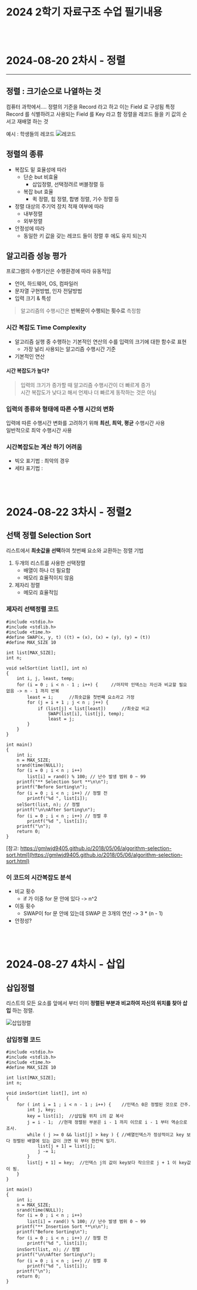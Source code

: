 # 2024 2학기 자료구조 수업 필기내용

<br></br>
<!-- 2024-02-20 -->
# 2024-08-20  2차시 - 정렬
---------------------------

## 정렬 : 크기순으로 나열하는 것

컴퓨터 과학에서....
정렬의 기준을 Record 라고 하고 이는 Field 로 구성됨
특정 Record 를 식별하려고 사용되는 Field 를 Key 라고 함
정렬을 레코드 들을 키 값의 순서고 재배열 하는 것

예시 : 학생들의 레코드
![레코드](https://encrypted-tbn0.gstatic.com/images?q=tbn:ANd9GcQ6wFwlRS_VmgFfOLTIuUEOX8d8AEBQpAaaYQ&s)



## 정렬의 종류
* 복잡도 밑 효율성에 따라
    * 단순 but 비효율
        * 삽입정렬, 선택정려르 버블정렬 등
    * 복잡 but 효율
        * 퀵 정렬, 힙 정렬, 합병 정렬, 기수 정렬 등
* 정렬 대상의 주기억 장치 적재 여부에 따라
    * 내부정렬
    * 외부정렬
* 안정성에 따라
    * 동일한 키 값을 갖는 레코드 들이 정렬 후 에도 유지 되는지


## 알고리즘 성능 평가
프로그램의 수행기산은 수행환경에 따라 유동적임
* 언어, 하드웨어, OS, 컴파일러
* 문자열 구현방법, 인자 전달방법
* 입력 크기 & 특성

> 알고리즘의 수행시간은 __반복문이 수행되는 횟수로__ 측정함

### 시간 복잡도 Time Complexity
* 알고리즘 실행 중 수행하는 기본적인 연산의 수를 입력의 크기에 대한 함수로 표현
    * 가장 널리 사용되는 알고리즘 수행시간 기준
* 기본적인 연산
    

#### 시간 복잡도가 높다?
> 입력의 크기가 증가할 때 알고리즘 수행시간이 더 빠르게 증가    
> 시간 복잡도가 낮다고 해서 언제나 더 빠르게 동작하는 것은 아님

### 입력의 종류와 형태에 따른 수행 시간의 변화
입력에 따른 수행시간 변화를 고려하기 위해 __최선, 최악, 평균__ 수행시간 사용    
일반적으로 최악 수행시간 사용

### 시간복잡도는 계산 하기 어려움
* 빅오 표기법 : 최악의 경우
* 세타 표기법 : 


<br></br>
<!-- 2024-02-22 -->
# 2024-08-22  3차시 - 정렬2

## 선택 정렬 Selection Sort
리스트에서 **최솟값을 선택**하여 첫번째 요소와 교환하는 정렬 기법

1. 두개의 리스트를 사용한 선택정렬
    * 배열이 하나 더 필요함
    * 메모리 효율적이지 않음
2. 제자리 정렬
    * 메모리 효율적임

### 제자리 선택정렬 코드
```
#include <stdio.h>
#include <stdlib.h>
#include <time.h>
#define SWAP(x, y, t) ((t) = (x), (x) = (y), (y) = (t))
#define MAX_SIZE 10

int list[MAX_SIZE];
int n;

void selSort(int list[], int n)
{
    int i, j, least, temp;
    for (i = 0 ; i < n - 1 ; i++) {     //마지막 인덱스는 자신과 비교할 필요 없음 -> n - 1 까지 반복
        least = i;      //최솟값을 첫번째 요소라고 가정
        for (j = i + 1 ; j < n ; j++) {
            if (list[j] < list[least])      //최솟값 비교
                SWAP(list[i], list[j], temp);
                least = j;
        }
    }
}

int main()
{
    int i;
    n = MAX_SIZE;
    srand(time(NULL));
    for (i = 0 ; i < n ; i++)
        list[i] = rand() % 100; // 난수 발생 범위 0 ~ 99
    printf("** Selection Sort **\n\n");
    printf("Before Sorting\n");
    for (i = 0 ; i < n ; i++) // 정렬 전
        printf("%d ", list[i]);
    selSort(list, n); // 정렬
    printf("\n\nAfter Sorting\n");
    for (i = 0 ; i < n ; i++) // 정렬 후
        printf("%d ", list[i]);
    printf("\n");
    return 0;
}
```
[참고: https://gmlwjd9405.github.io/2018/05/06/algorithm-selection-sort.html](https://gmlwjd9405.github.io/2018/05/06/algorithm-selection-sort.html)

### 이 코드의 시간복잡도 분석
* 비교 횟수
    * if 가 이중 for 문 안에 있다 -> n^2
* 이동 횟수
    * SWAP이 for 문 안에 있는데 SWAP 은 3개의 연산 -> 3 * (n - 1)
* 안정성?


<br></br>
<!-- 2024-02-27 -->
# 2024-08-27  4차시 - 삽입

## 삽입정렬
리스트의 모든 요소를 앞에서 부터 이미 __정렬된 부분과 비교하여 자신의 위치를 찾아 삽입__ 하는 정렬.

![삽입정렬](https://blogger.googleusercontent.com/img/b/R29vZ2xl/AVvXsEg4AjYYdhM_rfCeM5yHNwQVu1RPgo0wBizOKq0ESl-n8F2AI5JgWr4DKAxI-Lphlt2LlZoLCtZv1bxHYnwoU0qefj38SWF2iOURAA3pvkVyoTZevA7i7PnKNDQzAHDgz0Tl6jtp3v0AaXA/s1600/%EC%82%AC%EC%9A%A9%EC%9E%90+%EC%A7%80%EC%A0%95+12.gif)


### 삽입정렬 코드
```
#include <stdio.h>
#include <stdlib.h>
#include <time.h>
#define MAX_SIZE 10

int list[MAX_SIZE];
int n;

void insSort(int list[], int n)
{
    for ( int i = 1 ; i < n - 1 ; i++) {    //인덱스 0은 정렬된 것으로 간주.
        int j, key;
        key = list[i];  //삽입될 위치 i의 값 복사
        j = i - 1;  //현재 정렬된 부분은 i - 1 까지 이므로 i - 1 부터 역순으로 조사.
        while ( j >= 0 && list[j] > key ) { //배열인덱스가 정상적이고 key 보다 정렬된 배열에 있는 값이 크면 뒤 부터 한칸씩 밀기.
            list[j + 1] = list[j];
            j -= 1;
        }
        list[j + 1] = key;  //인덱스 j의 값이 key보다 작으므로 j + 1 이 key값이 됨.
    }
}

int main()
{
    int i;
    n = MAX_SIZE;
    srand(time(NULL));
    for (i = 0 ; i < n ; i++)
        list[i] = rand() % 100; // 난수 발생 범위 0 ~ 99
    printf("** Insertion Sort **\n\n");
    printf("Before Sorting\n");
    for (i = 0 ; i < n ; i++) // 정렬 전
        printf("%d ", list[i]);
    insSort(list, n); // 정렬
    printf("\n\nAfter Sorting\n");
    for (i = 0 ; i < n ; i++) // 정렬 후
        printf("%d ", list[i]);
    printf("\n");
    return 0;
}
```
